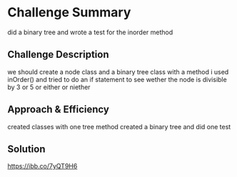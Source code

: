 # Challenge Summary
<!-- Short summary or background information -->
did a binary tree and wrote a test for the inorder method
## Challenge Description
<!-- Description of the challenge -->
we should create a node class and a binary tree class with a method i used inOrder() and tried to do an if statement to see wether the node is divisible by 3 or 5 or either or niether 
## Approach & Efficiency
<!-- What approach did you take? Why? What is the Big O space/time for this approach?-->
created classes with one tree method created a binary tree and did one test 
## Solution
<!-- Embedded whiteboard image -->
https://ibb.co/7yQT9H6
